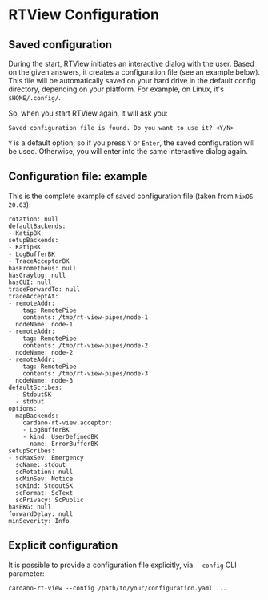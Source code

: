 # RTView Configuration

## Saved configuration

During the start, RTView initiates an interactive dialog with the user. Based on the given answers, it creates a configuration file (see an example below). This file will be automatically saved on your hard drive in the default config directory, depending on your platform. For example, on Linux, it's `$HOME/.config/`.

So, when you start RTView again, it will ask you:

```
Saved configuration file is found. Do you want to use it? <Y/N>
```

`Y` is a default option, so if you press `Y` or `Enter`, the saved configuration will be used. Otherwise, you will enter into the same interactive dialog again.

## Configuration file: example

This is the complete example of saved configuration file (taken from `NixOS 20.03`):

```
rotation: null
defaultBackends:
- KatipBK
setupBackends:
- KatipBK
- LogBufferBK
- TraceAcceptorBK
hasPrometheus: null
hasGraylog: null
hasGUI: null
traceForwardTo: null
traceAcceptAt:
- remoteAddr:
    tag: RemotePipe
    contents: /tmp/rt-view-pipes/node-1
  nodeName: node-1
- remoteAddr:
    tag: RemotePipe
    contents: /tmp/rt-view-pipes/node-2
  nodeName: node-2
- remoteAddr:
    tag: RemotePipe
    contents: /tmp/rt-view-pipes/node-3
  nodeName: node-3
defaultScribes:
- - StdoutSK
  - stdout
options:
  mapBackends:
    cardano-rt-view.acceptor:
    - LogBufferBK
    - kind: UserDefinedBK
      name: ErrorBufferBK
setupScribes:
- scMaxSev: Emergency
  scName: stdout
  scRotation: null
  scMinSev: Notice
  scKind: StdoutSK
  scFormat: ScText
  scPrivacy: ScPublic
hasEKG: null
forwardDelay: null
minSeverity: Info
```

## Explicit configuration

It is possible to provide a configuration file explicitly, via `--config` CLI parameter:

```
cardano-rt-view --config /path/to/your/configuration.yaml ...
```

